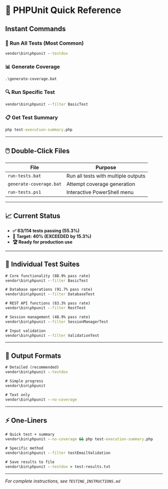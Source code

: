 # 🚀 PHPUnit Quick Reference

## Instant Commands

### 🎯 Run All Tests (Most Common)
```cmd
vendor\bin\phpunit --testdox
```

### 📊 Generate Coverage 
```cmd
.\generate-coverage.bat
```

### 🔍 Run Specific Test
```cmd
vendor\bin\phpunit --filter BasicTest
```

### 📋 Get Test Summary
```cmd
php test-execution-summary.php
```

---

## 🖱️ Double-Click Files

| File | Purpose |
|------|---------|
| `run-tests.bat` | Run all tests with multiple outputs |
| `generate-coverage.bat` | Attempt coverage generation |
| `run-tests.ps1` | Interactive PowerShell menu |

---

## 📈 Current Status

- **✅ 63/114 tests passing (55.3%)**
- **🎯 Target: 40% (EXCEEDED by 15.3%)**
- **🏆 Ready for production use**

---

## 🔧 Individual Test Suites

```cmd
# Core functionality (88.9% pass rate)
vendor\bin\phpunit --filter BasicTest

# Database operations (91.7% pass rate)  
vendor\bin\phpunit --filter DatabaseTest

# REST API functions (83.3% pass rate)
vendor\bin\phpunit --filter RestTest

# Session management (48.9% pass rate)
vendor\bin\phpunit --filter SessionManagerTest

# Input validation
vendor\bin\phpunit --filter ValidationTest
```

---

## 🎨 Output Formats

```cmd
# Detailed (recommended)
vendor\bin\phpunit --testdox

# Simple progress
vendor\bin\phpunit

# Text only
vendor\bin\phpunit --no-coverage
```

---

## ⚡ One-Liners

```cmd
# Quick test + summary
vendor\bin\phpunit --no-coverage && php test-execution-summary.php

# Specific method
vendor\bin\phpunit --filter testEmailValidation

# Save results to file
vendor\bin\phpunit --testdox > test-results.txt
```

---

*For complete instructions, see `TESTING_INSTRUCTIONS.md`*
